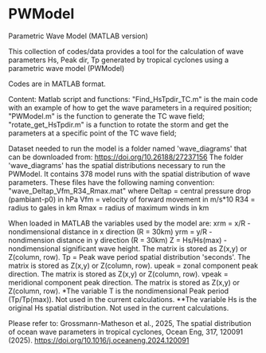 # PWModel
Parametric Wave Model (MATLAB version)

This collection of codes/data provides a tool for the calculation of wave parameters Hs, Peak dir, Tp
generated by tropical cyclones using a parametric wave model (PWModel)

Codes are in MATLAB format.

Content:
Matlab script and functions:
"Find_HsTpdir_TC.m" is the main code with an example of how to get the wave parameters in a required position;
"PWModel.m" is the function to generate the TC wave field;
"rotate_get_HsTpdir.m" is a function to rotate the storm and get the parameters at a specific point of the TC wave field;

Dataset needed to run the model is a folder named 'wave_diagrams' that can be downloaded from: https://doi.org/10.26188/27237156
The folder 'wave_diagrams' has the spatial distributions necessary to run the PWModel. It contains 378 model runs with the spatial 
distribution of wave parameters. 
These files have the following naming convention:
"wave_Deltap_Vfm_R34_Rmax.mat" where
Deltap = central pressure drop (pambiant-p0) in hPa
Vfm = velocity of forward movement in m/s*10
R34 = radius to gales in km
Rmax = radius of maximum winds in km

When loaded in MATLAB the variables used by the model are:
xrm = x/R - nondimensional distance in x direction (R = 30km)
yrm = y/R - nondimension distance in y direction (R = 30km)
Z = Hs/Hs(max) - nondimensional significant wave height. The matrix is stored as Z(x,y) or Z(column, row). 
Tp = Peak wave period spatial distribution 'seconds'. The matrix is stored as Z(x,y) or Z(column, row).
upeak = zonal component peak direction. The matrix is stored as Z(x,y) or Z(column, row).
vpeak = meridional component peak direction. The matrix is stored as Z(x,y) or Z(column, row).
*The variable T is the nondimensional Peak period (Tp/Tp(max)). Not used in the current calculations.
**The variable Hs is the original Hs spatial distribution. Not used in the current calculations.

Please refer to:
Grossmann-Matheson et al., 2025, The spatial distribution of ocean wave parameters 
in tropical cyclones, Ocean Eng, 317, 120091 (2025). 
https://doi.org/10.1016/j.oceaneng.2024.120091

